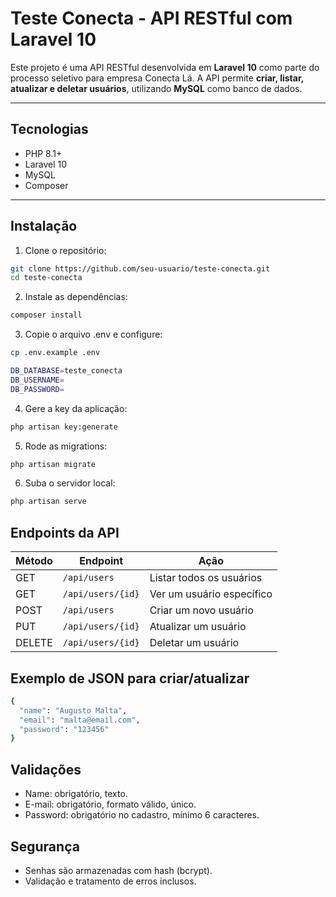 # Teste Conecta - API RESTful com Laravel 10

Este projeto é uma API RESTful desenvolvida em **Laravel 10** como parte do processo seletivo para empresa Conecta Lá. A API permite **criar, listar, atualizar e deletar usuários**, utilizando **MySQL** como banco de dados.

---

## Tecnologias

- PHP 8.1+
- Laravel 10
- MySQL
- Composer

---

## Instalação

1. Clone o repositório:
```bash
git clone https://github.com/seu-usuario/teste-conecta.git
cd teste-conecta
```
2. Instale as dependências:
```bash
composer install
```
3. Copie o arquivo .env e configure:
```bash
cp .env.example .env

DB_DATABASE=teste_conecta
DB_USERNAME=
DB_PASSWORD=
```
4. Gere a key da aplicação:
```bash
php artisan key:generate
```
5. Rode as migrations:
```bash
php artisan migrate
```
6. Suba o servidor local:
```bash
php artisan serve
```

## Endpoints da API

| Método | Endpoint          | Ação                      |
| ------ | ----------------- | ------------------------- |
| GET    | `/api/users`      | Listar todos os usuários  |
| GET    | `/api/users/{id}` | Ver um usuário específico |
| POST   | `/api/users`      | Criar um novo usuário     |
| PUT    | `/api/users/{id}` | Atualizar um usuário      |
| DELETE | `/api/users/{id}` | Deletar um usuário        |

## Exemplo de JSON para criar/atualizar

```bash
{
  "name": "Augusto Malta",
  "email": "malta@email.com",
  "password": "123456"
}
```

## Validações

- Name: obrigatório, texto.
- E-mail: obrigatório, formato válido, único.
- Password: obrigatório no cadastro, mínimo 6 caracteres.

## Segurança

- Senhas são armazenadas com hash (bcrypt).
- Validação e tratamento de erros inclusos.
